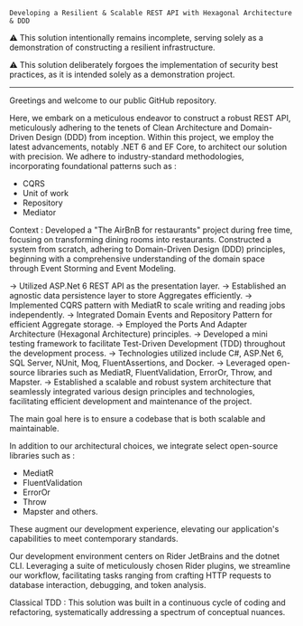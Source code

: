     Developing a Resilient & Scalable REST API with Hexagonal Architecture & DDD

:warning: This solution intentionally remains incomplete, serving solely as a demonstration of constructing a resilient infrastructure.

⚠️ This solution deliberately forgoes the implementation of security best practices, as it is intended solely as a demonstration project.

------------------------------------------------------------------------------------------------------------------------------

Greetings and welcome to our public GitHub repository. 

Here, we embark on a meticulous endeavor to construct a robust REST API, meticulously adhering to the tenets of Clean Architecture and Domain-Driven Design (DDD) from inception.
Within this project, we employ the latest advancements, notably .NET 6 and EF Core, to architect our solution with precision. 
We adhere to industry-standard methodologies, incorporating foundational patterns such as :
- CQRS
- Unit of work
- Repository
- Mediator

Context : Developed a "The AirBnB for restaurants" project during free time, focusing on transforming dining rooms into restaurants.
Constructed a system from scratch, adhering to Domain-Driven Design (DDD) principles, beginning with a comprehensive understanding of the domain space through Event Storming and Event Modeling.

-> Utilized ASP.Net 6 REST API as the presentation layer.
-> Established an agnostic data persistence layer to store Aggregates efficiently.
-> Implemented CQRS pattern with MediatR to scale writing and reading jobs independently.
-> Integrated Domain Events and Repository Pattern for efficient Aggregate storage.
-> Employed the Ports And Adapter Architecture (Hexagonal Architecture) principles.
-> Developed a mini testing framework to facilitate Test-Driven Development (TDD) throughout the development process.
-> Technologies utilized include C#, ASP.Net 6, SQL Server, NUnit, Moq, FluentAssertions, and Docker.
-> Leveraged open-source libraries such as MediatR, FluentValidation, ErrorOr, Throw, and Mapster.
-> Established a scalable and robust system architecture that seamlessly integrated various design principles and technologies, facilitating efficient development and maintenance of the project.


The main goal here is to ensure a codebase that is both scalable and maintainable.

In addition to our architectural choices, we integrate select open-source libraries such as : 
- MediatR
- FluentValidation
- ErrorOr
- Throw
- Mapster and others.

These augment our development experience, elevating our application's capabilities to meet contemporary standards.

Our development environment centers on Rider JetBrains and the dotnet CLI.
Leveraging a suite of meticulously chosen Rider plugins, we streamline our workflow, facilitating tasks ranging from crafting HTTP requests to database interaction, debugging, and token analysis.

Classical TDD : This solution was built in a continuous cycle of coding and refactoring, systematically addressing a spectrum of conceptual nuances. 


  
